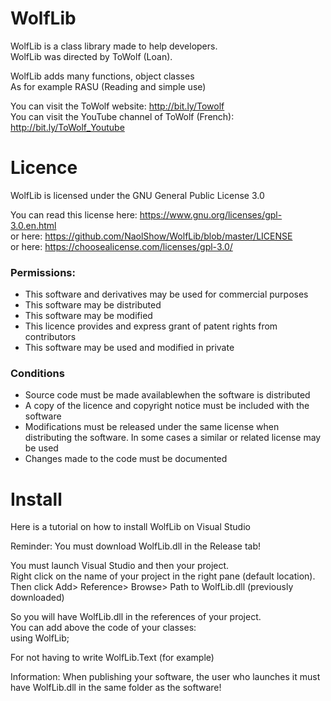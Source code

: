 # WolfLib                                                                                      
                                                                                     
WolfLib is a class library made to help developers.                                                          
WolfLib was directed by ToWolf (Loan).                                                     
                                                     
WolfLib adds many functions, object classes                                                     
As for example RASU (Reading and simple use)                                                     
                                                     
You can visit the ToWolf website: http://bit.ly/Towolf                                                     
You can visit the YouTube channel of ToWolf (French): http://bit.ly/ToWolf_Youtube                                                         
                                                                                              
# Licence                                         
                                         
WolfLib is licensed under the GNU General Public License 3.0                                         
                                         
You can read this license here: https://www.gnu.org/licenses/gpl-3.0.en.html                                         
or here: https://github.com/NaolShow/WolfLib/blob/master/LICENSE                                         
or here: https://choosealicense.com/licenses/gpl-3.0/                                         
                                         
### Permissions:                                                                                  
- This software and derivatives may be used for commercial purposes                                         
- This software may be distributed                                                                                  
- This software may be modified                                         
- This licence provides and express grant of patent rights from contributors                                         
- This software may be used and modified in private                                         
                                         
### Conditions                                         
- Source code must be made availablewhen the software is distributed                                         
- A copy of the licence and copyright notice must be included with the software                                         
- Modifications must be released under the same license when distributing the software. In some cases a similar or related license may be used                                         
- Changes made to the code must be documented                                         
                                         
# Install                                                                                                                              
                                                                                                                  
Here is a tutorial on how to install WolfLib on Visual Studio                                         
                                         
Reminder: You must download WolfLib.dll in the Release tab!                                         
                                         
You must launch Visual Studio and then your project.                                         
Right click on the name of your project in the right pane (default location).                                         
Then click Add> Reference> Browse> Path to WolfLib.dll (previously downloaded)                                         
                                         
So you will have WolfLib.dll in the references of your project.                                         
You can add above the code of your classes:                                         
using WolfLib;                                         
                                         
For not having to write WolfLib.Text (for example)                                         
                                         
Information: When publishing your software, the user who launches it must have WolfLib.dll in the same folder as the software!                                                                                                 
